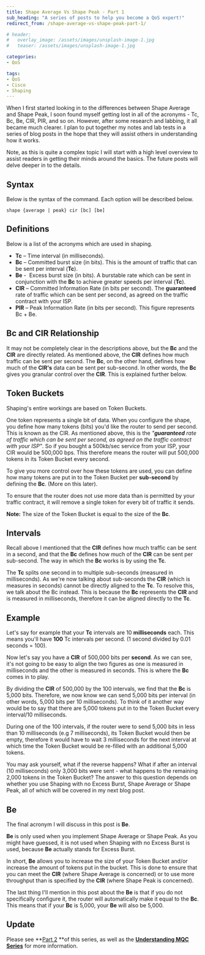 ```yaml
---
title: Shape Average Vs Shape Peak - Part 1
sub_heading: "A series of posts to help you become a QoS expert!"
redirect_from: /shape-average-vs-shape-peak-part-1/

# header:
#   overlay_image: /assets/images/unsplash-image-1.jpg
#   teaser: /assets/images/unsplash-image-1.jpg

categories:
- QoS

tags:
- QoS
- Cisco
- Shaping
---
```

When I first started looking in to the differences between Shape Average and Shape Peak, I soon found myself getting lost in all of the acronyms - Tc, Bc, Be, CIR, PIR, and so on. However, after some research and labbing, it all became much clearer. I plan to put together my notes and lab tests in a series of blog posts in the hope that they will assist others in understanding how it works.

Note, as this is quite a complex topic I will start with a high level overview to assist readers in getting their minds around the basics. The future posts will delve deeper in to the details.

## Syntax

Below is the syntax of the command. Each option will be described below.

```
shape {average | peak} cir [bc] [be]
```

## Definitions

Below is a list of the acronyms which are used in shaping.

*   **Tc** – Time interval (in milliseconds).
*   **Bc** – Committed burst size (in bits). This is the amount of traffic that can be sent per interval (**Tc**).
*   **Be** -  Excess burst size (in bits). A burstable rate which can be sent in conjunction with the **Bc** to achieve greater speeds per interval (**Tc**).
*   **CIR** – Committed Information Rate (in bits per second). The **guaranteed** rate of traffic which can be sent per second, as agreed on the traffic contract with your ISP.
*   **PIR** – Peak Information Rate (in bits per second). This figure represents Bc + Be.

## Bc and CIR Relationship

It may not be completely clear in the descriptions above, but the **Bc** and the **CIR** are directly related. As mentioned above, the **CIR** defines how much traffic can be sent per second. The **Bc**, on the other hand, defines how much of the **CIR's** data can be sent per sub-second. In other words, the **Bc** gives you granular control over the **CIR**. This is explained further below.

## Token Buckets

Shaping's entire workings are based on Token Buckets.

One token represents a single bit of data. When you configure the shape, you define how many tokens (bits) you'd like the router to send per second. This is known as the CIR. As mentioned above, this is the _"**guaranteed** rate of traffic which can be sent per second, as agreed on the traffic contract with your ISP"_. So if you bought a 500kb/sec service from your ISP, your CIR would be 500,000 bps. This therefore means the router will put 500,000 tokens in its Token Bucket every second.

To give you more control over how these tokens are used, you can define how many tokens are put in to the Token Bucket per **sub-second** by defining the **Bc**. (More on this later).

To ensure that the router does not use more data than is permitted by your traffic contract, it will remove a single token for every bit of traffic it sends.

**Note:** The size of the Token Bucket is equal to the size of the **Bc**.

## Intervals

Recall above I mentioned that the **CIR** defines how much traffic can be sent in a second, and that the **Bc** defines how much of the **CIR** can be sent per sub-second. The way in which the **Bc** works is by using the **Tc**.

The **Tc** splits one second in to multiple sub-seconds (measured in milliseconds). As we're now talking about sub-seconds the **CIR** (which is measures in seconds) cannot be directly aligned to the **Tc**. To resolve this, we talk about the Bc instead. This is because the **Bc** represents the **CIR** and is measured in milliseconds, therefore it can be aligned directly to the **Tc**.

## Example

Let's say for example that your **Tc** intervals are 10 **milliseconds** each. This means you'll have **100** Tc intervals per second. (1 second divided by 0.01 seconds = 100).

Now let's say you have a **CIR** of 500,000 bits per **second**. As we can see, it's not going to be easy to align the two figures as one is measured in milliseconds and the other is measured in seconds. This is where the **Bc** comes in to play.

By dividing the **CIR** of 500,000 by the 100 intervals, we find that the **Bc** is 5,000 bits. Therefore, we now know we can send 5,000 bits per interval (in other words, 5,000 bits per 10 milliseconds). To think of it another way would be to say that there are 5,000 tokens put in to the Token Bucket every interval/10 milliseconds.

During one of the 100 intervals, if the router were to send 5,000 bits in less than 10 milliseconds (e.g 7 milliseconds), its Token Bucket would then be empty, therefore it would have to wait 3 milliseconds for the next interval at which time the Token Bucket would be re-filled with an additional 5,000 tokens.

You may ask yourself, what if the reverse happens? What if after an interval (10 milliseconds) only 3,000 bits were sent - what happens to the remaining 2,000 tokens in the Token Bucket? The answer to this question depends on whether you use Shaping with no Excess Burst, Shape Average or Shape Peak, all of which will be covered in my next blog post.

## Be

The final acronym I will discuss in this post is **Be**.

**Be** is only used when you implement Shape Average or Shape Peak. As you might have guessed, it is not used when Shaping with no Excess Burst is used, because **Be** actually stands for Excess Burst.

In short, **Be** allows you to increase the size of your Token Bucket and/or increase the amount of tokens put in the bucket. This is done to ensure that you can meet the **CIR** (where Shape Average is concerned) or to use more throughput than is specified by the **CIR** (where Shape Peak is concerned).

The last thing I'll mention in this post about the **Be** is that if you do not specifically configure it, the router will automatically make it equal to the **Bc**. This means that if your **Bc** is 5,000, your **Be** will also be 5,000.

## Update

Please see **[Part 2](/shape-average-vs-shape-peak-part-2/ "Shape Average Vs Shape Peak – Part 2") **of this series, as well as the [**Understanding MQC Series**](/understanding-mqc-series/ "Understanding MQC Series") for more information.